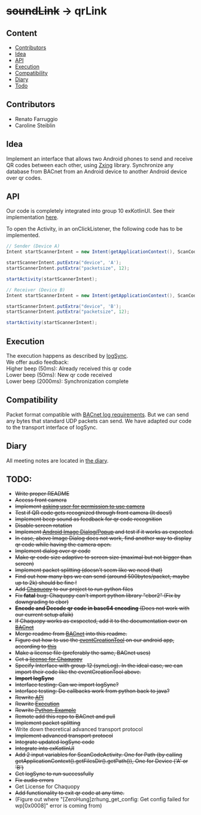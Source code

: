 # ~~soundLink~~ -> qrLink

## Content
* [Contributors](#contributors)
* [Idea](#idea)
* [API](#api)
* [Execution](#execution)
* [Compatibility](#compatibility)
* [Diary](#diary)
* [Todo](#todo)

## Contributors
* Renato Farruggio
* Caroline Steiblin

## Idea
Implement an interface that allows two Android phones to send and receive QR codes between each other, using [Zxing](https://github.com/zxing/zxing) library. 
Synchronize any database from BACnet from an Android device to another Android device over qr codes.


## API
Our code is completely integrated into group 10 exKotlinUI. See their implementation [here](https://github.com/TravisPetit/chaquopy-console).


To open the Activity, in an onClickListener, the following code has to be implemented.
```java
// Sender (Device A)
Intent startScannerIntent = new Intent(getApplicationContext(), ScanCodeActivity.class);

startScannerIntent.putExtra("device", 'A');
startScannerIntent.putExtra("packetsize", 12);

startActivity(startScannerIntent);
```
```java
// Receiver (Device B)
Intent startScannerIntent = new Intent(getApplicationContext(), ScanCodeActivity.class);

startScannerIntent.putExtra("device", 'B');
startScannerIntent.putExtra("packetsize", 12);

startActivity(startScannerIntent);
```


## Execution
The execution happens as described by [logSync](https://github.com/cn-uofbasel/BACnet/tree/master/groups/12-logSync).  
We offer audio feedback:  
Higher beep (50ms): Already received this qr code  
Lower beep (50ms): New qr code received  
Lower beep (2000ms): Synchronization complete  


<!--
## ___Python-Example (out of date)___
Code on python side should look like this:  
```python
   def startLogSync(rdcb, wrcb):
     t = threading.Thread(Log_Sync_Thread, args=(rdcb,wrcb))
     t.start()
   
   class Log_Sync_Thread:
     def __init__(self):
       pass
       
     def run(rdcb, wrcb):
       self.recv = rdcb
       self.send = wrcb
       while True:
         ... # Main loop
```
-->

## Compatibility
Packet format compatible with [BACnet log requirements](https://github.com/cn-uofbasel/BACnet/blob/master/doc/BACnet-event-structure.md). But we can send any bytes that standard UDP packets can send. We have adapted our code to the transport interface of logSync.

## Diary
All meeting notes are located in [the diary](https://github.com/cn-uofbasel/BACnet/blob/master/groups/02-soundLink/documents/Tagebuch.md).

## TODO:
* ~~Write proper README~~
* ~~Access front camera~~
* ~~Implement [asking user for permission to use camera](https://github.com/ParkSangGwon/TedPermission)~~
* ~~Test if QR code gets recognized through front camera (It does!)~~
* ~~Implement beep sound as feedback for qr code recognition~~
* ~~Disable screen rotation~~
* ~~Implement [Android Image Dialog/Popup](https://stackoverflow.com/questions/7693633/android-image-dialog-popup) and test if it works as expected.~~
* ~~In case, above Image Dialog does not work, find another way to display qr code while having the camera open.~~
* ~~Implement dialog over qr code~~
* ~~Make qr code size adaptive to screen size (maximal but not bigger than screen)~~
* ~~Implement packet splitting (doesn't seem like we need that)~~
* ~~Find out how many bps we can send (around 500bytes/packet, maybe up to 2k) should be fine !~~
* ~~Add [Chaquopy](https://chaquo.com/chaquopy/) to our project to run python files~~
* ~~Fix __fatal__ bug: Chaquopy can't import python library "cbor2" (Fix by downgrading to cbor)~~
* ~~__Encode and Decode qr code in base64 encoding__ (Does not work with our current setup afaik)~~
* ~~If Chaquopy works as exspected, add it to the documentation over on [BACnet](https://github.com/cn-uofbasel/BACnet/tree/master/groups/02-soundLink)~~
* ~~Merge readme from [BACnet](https://github.com/cn-uofbasel/BACnet/tree/master/groups/02-soundLink) into this readme.~~
* ~~Figure out how to use the [eventCreationTool](https://github.com/cn-uofbasel/BACnet/tree/master/groups/04-logMerge/eventCreationTool) on our android app, according to [this](https://chaquo.com/chaquopy/doc/current/java.html)~~
* ~~Make a license file (preferably the same, BACnet uses)~~
* ~~Get a [license for Chaquopy](https://chaquo.com/chaquopy/license/?app=ch.unibas.qrscanner)~~
* ~~Specify Interface with group 12 (syncLog). In the ideal case, we can import their code like the eventCreationTool above.~~
* ~~__Import logSync__~~
* ~~Interface testing: Can we import logSync?~~
* ~~Interface testing: Do callbacks work from python back to java?~~
* ~~Rewrite [API](#api)~~
* ~~Rewrite [Execution](#execution)~~
* ~~Rewrite [Python-Example](#python-example)~~
* ~~Remote add this repo to BACnet and pull~~
* ~~Implement packet splitting~~
* Write down theoretical advanced transport protocol
* ~~Implement advanced transport protocol~~
* ~~Integrate updated logSync code~~
* ~~Integrate into exKotlinUI~~
* ~~Add 2 input variables for ScanCodeActivity. One for Path (by calling getApplicationContext().getFilesDir().getPath()), One for Device ('A' or 'B')~~
* ~~Get logSync to run successfully~~
* ~~Fix audio errors~~
* Get License for Chaquopy
* ~~Add functionality to exit qr code at any time.~~
* (Figure out where "[ZeroHung]zrhung_get_config: Get config failed for wp[0x0008]" error is coming from)
